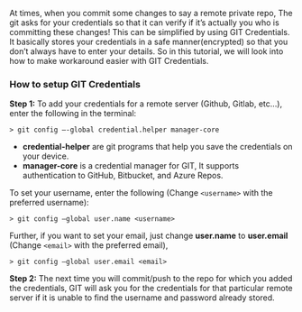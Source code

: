 At times, when you commit some changes to say a remote private repo, The git asks for your credentials so that it can verify if it’s actually you who is committing these changes! This can be simplified by using GIT Credentials. It basically stores your credentials in a safe manner(encrypted) so that you don’t always have to enter your details. So in this tutorial, we will look into how to make workaround easier with GIT Credentials.

### How to setup GIT Credentials

**Step 1:** To add your credentials for a remote server (Github, Gitlab, etc…), enter the following in the terminal:


```
> git config –-global credential.helper manager-core
```

- **credential-helper** are git programs that help you save the credentials on your device.
- **manager-core** is a credential manager for GIT, It supports authentication to GitHub, Bitbucket, and Azure Repos.

To set your username, enter the following (Change `<username>` with the preferred username):

```
> git config –global user.name <username>
```


Further, if you want to set your email, just change **user.name** to **user.email** (Change `<email>` with the preferred email),

```
> git config –global user.email <email>
```


**Step 2:** The next time you will commit/push to the repo for which you added the credentials, GIT will ask you for the credentials for that particular remote server if it is unable to find the username and password already stored.